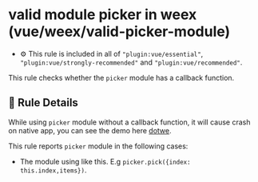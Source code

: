 # valid module picker in weex (vue/weex/valid-picker-module)

- :gear: This rule is included in all of `"plugin:vue/essential"`, `"plugin:vue/strongly-recommended"` and `"plugin:vue/recommended"`.

This rule checks whether the `picker` module has a callback function.

## :book: Rule Details

While using `picker` module without a callback function, it will cause crash on native app, you can see the demo here [dotwe](http://dotwe.org/vue/354a5e2b6f83062a87f6513e6cd81074).

This rule reports `picker` module in the following cases:

- The module using like this. E.g `picker.pick({index: this.index,items})`.

